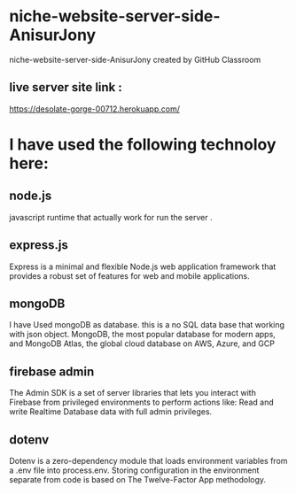 # niche-website-server-side-AnisurJony
niche-website-server-side-AnisurJony created by GitHub Classroom

## live server site link :

https://desolate-gorge-00712.herokuapp.com/

# I have used the following technoloy here:

## node.js
javascript runtime that actually work for run the server .

## express.js
Express is a minimal and flexible Node.js web application framework that provides a robust set of features for web and mobile applications.

## mongoDB 

I have Used mongoDB as database. this is a no SQL data base that working with json object. MongoDB, the most popular database for modern apps, and MongoDB Atlas, the global cloud database on AWS, Azure, and GCP

## firebase admin 

The Admin SDK is a set of server libraries that lets you interact with Firebase from privileged environments to perform actions like: Read and write Realtime Database data with full admin privileges.


## dotenv

Dotenv is a zero-dependency module that loads environment variables from a .env file into process.env. Storing configuration in the environment separate from code is based on The Twelve-Factor App methodology.
